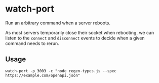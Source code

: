 # watch-port

Run an arbitrary command when a server reboots.

As most servers temporarily close their socket when rebooting, we can listen to the `connect` and `disconnect` events to decide when a given command needs to rerun.

## Usage

```shell
watch-port -p 3003 -c "node regen-types.js --spec https://example.com/openapi.json"
```
